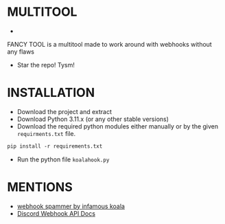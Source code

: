 # MULTITOOL
- 
FANCY TOOL is a multitool made to work around with webhooks without any flaws
- Star the repo! Tysm!

# INSTALLATION
- Download the project and extract
- Download Python 3.11.x (or any other stable versions)
- Download the required python modules either manually or by the given `requirments.txt` file.
```txt
pip install -r requirements.txt
```
- Run the python file `koalahook.py`

# MENTIONS
- [webhook spammer by infamous koala](https://github.com/Headedx)
- [Discord Webhook API Docs](https://discord.com/developers/docs/resources/webhook)


